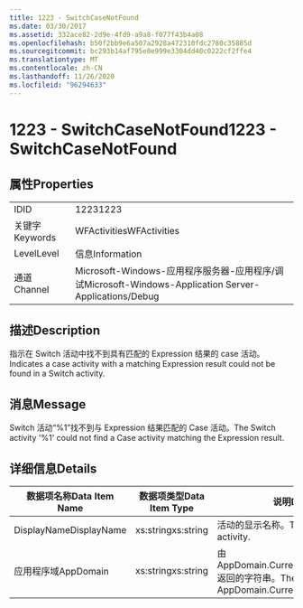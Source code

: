 ```yaml
---
title: 1223 - SwitchCaseNotFound
ms.date: 03/30/2017
ms.assetid: 332ace82-2d9e-4fd9-a9a8-f077f43b4a08
ms.openlocfilehash: b50f2bb9e6a507a2928a472310fdc2780c35885d
ms.sourcegitcommit: bc293b14af795e0e999e3304dd40c0222cf2ffe4
ms.translationtype: MT
ms.contentlocale: zh-CN
ms.lasthandoff: 11/26/2020
ms.locfileid: "96294633"
---
```

# <a name="1223---switchcasenotfound"></a><span data-ttu-id="810aa-102">1223 - SwitchCaseNotFound</span><span class="sxs-lookup"><span data-stu-id="810aa-102">1223 - SwitchCaseNotFound</span></span>

## <a name="properties"></a><span data-ttu-id="810aa-103">属性</span><span class="sxs-lookup"><span data-stu-id="810aa-103">Properties</span></span>  
  
|||  
|-|-|  
|<span data-ttu-id="810aa-104">ID</span><span class="sxs-lookup"><span data-stu-id="810aa-104">ID</span></span>|<span data-ttu-id="810aa-105">1223</span><span class="sxs-lookup"><span data-stu-id="810aa-105">1223</span></span>|  
|<span data-ttu-id="810aa-106">关键字</span><span class="sxs-lookup"><span data-stu-id="810aa-106">Keywords</span></span>|<span data-ttu-id="810aa-107">WFActivities</span><span class="sxs-lookup"><span data-stu-id="810aa-107">WFActivities</span></span>|  
|<span data-ttu-id="810aa-108">Level</span><span class="sxs-lookup"><span data-stu-id="810aa-108">Level</span></span>|<span data-ttu-id="810aa-109">信息</span><span class="sxs-lookup"><span data-stu-id="810aa-109">Information</span></span>|  
|<span data-ttu-id="810aa-110">通道</span><span class="sxs-lookup"><span data-stu-id="810aa-110">Channel</span></span>|<span data-ttu-id="810aa-111">Microsoft-Windows-应用程序服务器-应用程序/调试</span><span class="sxs-lookup"><span data-stu-id="810aa-111">Microsoft-Windows-Application Server-Applications/Debug</span></span>|  
  
## <a name="description"></a><span data-ttu-id="810aa-112">描述</span><span class="sxs-lookup"><span data-stu-id="810aa-112">Description</span></span>  

 <span data-ttu-id="810aa-113">指示在 Switch 活动中找不到具有匹配的 Expression 结果的 case 活动。</span><span class="sxs-lookup"><span data-stu-id="810aa-113">Indicates a case activity with a matching Expression result could not be found in a Switch activity.</span></span>  
  
## <a name="message"></a><span data-ttu-id="810aa-114">消息</span><span class="sxs-lookup"><span data-stu-id="810aa-114">Message</span></span>  

 <span data-ttu-id="810aa-115">Switch 活动“%1”找不到与 Expression 结果匹配的 Case 活动。</span><span class="sxs-lookup"><span data-stu-id="810aa-115">The Switch activity '%1' could not find a Case activity matching the Expression result.</span></span>  
  
## <a name="details"></a><span data-ttu-id="810aa-116">详细信息</span><span class="sxs-lookup"><span data-stu-id="810aa-116">Details</span></span>  
  
|<span data-ttu-id="810aa-117">数据项名称</span><span class="sxs-lookup"><span data-stu-id="810aa-117">Data Item Name</span></span>|<span data-ttu-id="810aa-118">数据项类型</span><span class="sxs-lookup"><span data-stu-id="810aa-118">Data Item Type</span></span>|<span data-ttu-id="810aa-119">说明</span><span class="sxs-lookup"><span data-stu-id="810aa-119">Description</span></span>|  
|--------------------|--------------------|-----------------|  
|<span data-ttu-id="810aa-120">DisplayName</span><span class="sxs-lookup"><span data-stu-id="810aa-120">DisplayName</span></span>|<span data-ttu-id="810aa-121">xs:string</span><span class="sxs-lookup"><span data-stu-id="810aa-121">xs:string</span></span>|<span data-ttu-id="810aa-122">活动的显示名称。</span><span class="sxs-lookup"><span data-stu-id="810aa-122">The display name of the activity.</span></span>|  
|<span data-ttu-id="810aa-123">应用程序域</span><span class="sxs-lookup"><span data-stu-id="810aa-123">AppDomain</span></span>|<span data-ttu-id="810aa-124">xs:string</span><span class="sxs-lookup"><span data-stu-id="810aa-124">xs:string</span></span>|<span data-ttu-id="810aa-125">由 AppDomain.CurrentDomain.FriendlyName 返回的字符串。</span><span class="sxs-lookup"><span data-stu-id="810aa-125">The string returned by AppDomain.CurrentDomain.FriendlyName.</span></span>|
